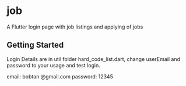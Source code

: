 # job

A Flutter login page with job listings and applying of jobs

## Getting Started

Login Details are in util folder hard_code_list.dart, change userEmail and password to your usage and test login.

email: bobtan @gmail.com
password: 12345

